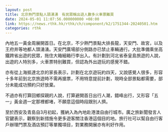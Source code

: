 ```yaml
---
layout: post
title: 北京熱門景點人頭湧湧　有民眾稱出遊人數多火車票難買
date: 2024-05-01 11:07:56.000000000 +08:00
link: https://news.rthk.hk/rthk/ch/component/k2/1751344-20240501.htm
categories: rthk
---
```


內地五一黃金周展開首日。在北京，不少熱門景點大排長龍，天安門、故宮，以及王府井等地都人頭湧湧。天安門廣場部分側路亦已禁止車輛通行。大批準備乘坐高鐵跨省出遊的民眾，拖住大箱細箱行李出入。有計劃到河北省泰皇島旅遊的人說，出遊的人特別多，火車票特别難買，但認為外出遊玩的感覺不錯。

亦有從上海抵達北京的家長表示，計劃在北京遊玩約四天，又說感覺人很多，形容十多年前到北京旅遊時不需再搶票，不用特意提前計劃，現時全部景點都需要，部分未能成功預約只好放棄。

不過亦有打算回鄉探親的人說，打算避開首日出行人潮，錯峰出行，又形容「五一」黃金週一定那裡都堵，不願意這個時段跟別人擠。

至於西安及青島自3月初起，獲納入為內地赴港澳自由行城市。廣之旅新聞發言人官鍵表示，觀察到新措施令更多遊客關注香港這個目的地。旅行社可以幫自由行客戶辦理門票及酒店預訂等單獨項目，對業務開展亦有利好作用。
